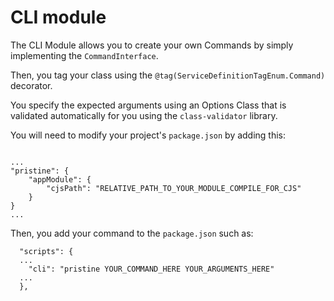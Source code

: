 # CLI module

The CLI Module allows you to create your own Commands by simply implementing the `CommandInterface`.

Then, you tag your class using the `@tag(ServiceDefinitionTagEnum.Command)` decorator.

You specify the expected arguments using an Options Class that is validated automatically for you using the
`class-validator` library.

You will need to modify your project's `package.json` by adding this:

```

...
"pristine": {
    "appModule": {
        "cjsPath": "RELATIVE_PATH_TO_YOUR_MODULE_COMPILE_FOR_CJS"
    }
}
...

```

Then, you add your command to the `package.json` such as:

```
  "scripts": {
  ...
    "cli": "pristine YOUR_COMMAND_HERE YOUR_ARGUMENTS_HERE"
  ...
  },

```